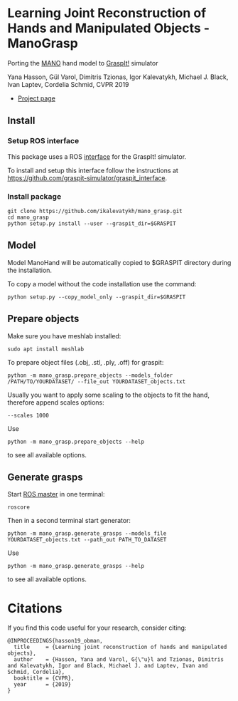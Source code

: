 # Learning Joint Reconstruction of Hands and Manipulated Objects - ManoGrasp

Porting the [MANO](http://mano.is.tue.mpg.de/) hand model to [GraspIt!](http://graspit-simulator.github.io/) simulator

Yana Hasson, Gül Varol, Dimitris Tzionas, Igor Kalevatykh, Michael J. Black,  Ivan Laptev, Cordelia Schmid, CVPR 2019

- [Project page](https://hassony2.github.io/obman)

## Install

### Setup ROS interface

This package uses a ROS [interface](https://github.com/graspit-simulator/graspit_commander) for the GraspIt! simulator.

To install and setup this interface follow the instructions at https://github.com/graspit-simulator/graspit_interface.

### Install package

```
git clone https://github.com/ikalevatykh/mano_grasp.git
cd mano_grasp
python setup.py install --user --graspit_dir=$GRASPIT
```

## Model

Model ManoHand will be automatically copied to $GRASPIT directory during the installation.

To copy a model without the code installation use the command:

    python setup.py --copy_model_only --graspit_dir=$GRASPIT


## Prepare objects

Make sure you have meshlab installed:

    sudo apt install meshlab

To prepare object files (.obj, .stl, .ply, .off) for graspit:

    python -m mano_grasp.prepare_objects --models_folder /PATH/TO/YOURDATASET/ --file_out YOURDATASET_objects.txt

Usually you want to apply some scaling to the objects to fit the hand, therefore append scales options:

    --scales 1000

Use 

    python -m mano_grasp.prepare_objects --help

to see all available options.


## Generate grasps

Start [ROS master](http://wiki.ros.org/roscore) in one terminal:

    roscore

Then in a second terminal start generator:

    python -m mano_grasp.generate_grasps --models_file YOURDATASET_objects.txt --path_out PATH_TO_DATASET

Use 

    python -m mano_grasp.generate_grasps --help

to see all available options.

# Citations

If you find this code useful for your research, consider citing:

```
@INPROCEEDINGS{hasson19_obman,
  title     = {Learning joint reconstruction of hands and manipulated objects},
  author    = {Hasson, Yana and Varol, G{\"u}l and Tzionas, Dimitris and Kalevatykh, Igor and Black, Michael J. and Laptev, Ivan and Schmid, Cordelia},
  booktitle = {CVPR},
  year      = {2019}
}
```
